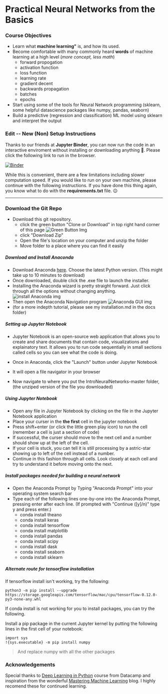 # Practical Neural Networks from the Basics

### Course Objectives
- Learn what **machine learning"** is, and how its used.
- Become comfortable with many commonly heard **words** of machine learning at a high level (*more concept, less math*)
  - forward propogation
  - activation function
  - loss function
  - learning rate
  - gradient decent
  - backwards propagation
  - batches
  - epochs
- Start using some of the tools for Neural Network programming (sklearn, some helpful datascience packages like numpy, pandas, seaborn)
- Build a predictive (regression and classification) ML model using sklearn and interpret the output

### Edit -- New (Non) Setup Instructions
Thanks to our friends at **Jupyter Binder**, you can now run the code in an interactive enviroment without installing or downloading anything 🎉. Please click the following link to run in the browser.

[![Binder](https://mybinder.org/badge_logo.svg)](https://mybinder.org/v2/gh/josiahcoad/IntroNeuralNetworks/master)

While this is convenient, there are a few limitations including slower computation speed. If you would like to run on your own machine, please continue with the following instructions. If you have done this thing again, you know what to do with the **requirements.txt** file. 😉

---

### Download the Git Repo
* Download this git repository.   
  * click the green button "Clone or Download" in top right hand corner of this page  ![Green Button Img](http://www.cs.williams.edu/~dbarowy/cs334s18/assets/tutorials/github/github-clone-button.png)
  * click "Download Zip"
  * Open the file's location on your computer and unzip the folder
  * Move folder to a place where you can find it easily

##### Download and Install Anaconda
* Download Anaconda [here](https://www.anaconda.com/download/#macos). Choose the latest Python version. (This might take up to 10 minutes to download)
* Once downloaded, double click the .exe file to launch the installer.
* Installing the Anaconda wizard is pretty straight forward. Just click through all the options without changing anything. ![install Anaconda img](https://3qeqpr26caki16dnhd19sv6by6v-wpengine.netdna-ssl.com/wp-content/uploads/2017/02/Anaconda-Python-Installation-Wizard.png)
* Then open the Anaconda Navigation program ![Anaconda GUI img](https://3qeqpr26caki16dnhd19sv6by6v-wpengine.netdna-ssl.com/wp-content/uploads/2017/02/Anaconda-Navigator-GUI-1024x635.png)
* (for a more indepth tutorial, please see my installation.md in the docs folder)

##### Setting up Jupyter Notebook
* Jupyter Notebook is an open-source web application that allows you to create and share documents that contain code, visualizations and explainatory text. It allows you to run code sequentially in small sections called cells so you can see what the code is doing.
* Once in Anaconda, click the "Launch" button under Jupyter Notebook
* It will open a file navigator in your browser

* Now navigate to where you put the IntroNeuralNetworks-master folder, (the unziped version of the file you downloaded)

##### Using Jupyter Notebook
* Open any file in Jupyter Notebook by clicking on the file in the Jupyter Notebook application
* Place your curser in the **the first** cell in the jupyter notebook
* Press shift+enter (or click the little green play icon) to run the cell (remember a cell is just a section of code)
* If successful, the curser should move to the next cell and a number should show up at the left of the cell.
* If your cell is stuck, you can tell it is still processing by a astric-star showing up to left of the cell instead of a number.
* Continue in this fashion through all cells. Look closely at each cell and try to understand it before moving onto the next.

##### Install packages needed for building a neural network
* Open the Anaconda Prompt by Typing "Anaconda Prompt" into your operating system search bar
* Type each of the following lines one-by-one into the Anaconda Prompt, pressing enter after each line. (If prompted with "Continue ([y]/n)" type y and press enter.)
  * conda install theano
  * conda install keras
  * conda install tensorflow
  * conda install matplotlib
  * conda install pandas
  * conda install scipy
  * conda install dask
  * conda install seaborn
  * conda install sklearn

##### Alternate route for tensorflow installation

If tensorflow install isn't working, try the following:

```python3 -m pip install --upgrade https://storage.googleapis.com/tensorflow/mac/cpu/tensorflow-0.12.0-py3-none-any.whl```

If conda install is not working for you to install packages, you can try the following.

Install a pip package in the current Jupyter kernel by putting the following lines in the first cell of your notebook:
```
import sys
!{sys.executable} -m pip install numpy
```
> And replace numpy with all the other packages

### Acknowledgements
Special thanks to [Deep Learning in Python](https://www.datacamp.com/courses/deep-learning-in-python) course from Datacamp 
and inspiration from the wonderful [Mastering Machine Learning](https://machinelearningmastery.com/tutorial-first-neural-network-python-keras/) blog. I highly recomend these for continued learning.
